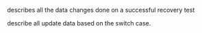 describes all the data changes done on a successful recovery test

describe all update data based on the switch case.